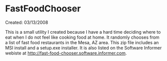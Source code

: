 # FastFoodChooser
Created: 03/13/2008

This is a small utility I created because I have a hard time deciding where to eat when I do not feel like cooking
food at home. It randomly chooses from a list of fast food restaurants in the Mesa, AZ area. This zip file
includes an MSI install and a setup.exe installer. It is also listed on the Software Informer webiste at
http://fast-food-chooser.software.informer.com.
